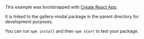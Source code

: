 This example was bootstrapped with [Create React App](https://github.com/facebook/create-react-app).

It is linked to the gallery-modal package in the parent directory for development purposes.

You can run `npm install` and then `npm start` to test your package.
